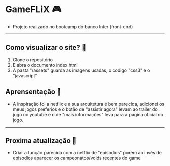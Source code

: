 # GameFLiX :video_game:

- Projeto realizado no bootcamp do banco Inter (front-end)
---
## Como visualizar o site? :eyes:
1. Clone o repositório 
2. E abra o documento index.html
3. A pasta "/assets" guarda as imagens usadas, o codigo "css3" e o "javascript"

## Aprensentação :book:
- A inspiração foi a netflix e a sua arquitetura é bem parecida, adicionei os meus jogos preferios e o botão de "assistir agora" levam ao trailer do jogo no youtube e o de "mais informações" leva para a página oficial do jogo.

---
## Proxima atualização :pushpin:
 - Criar a função parecida com a netflix de "episodios" porém ao invés de episodios aparecer os campeonatos/voids recentes do game

